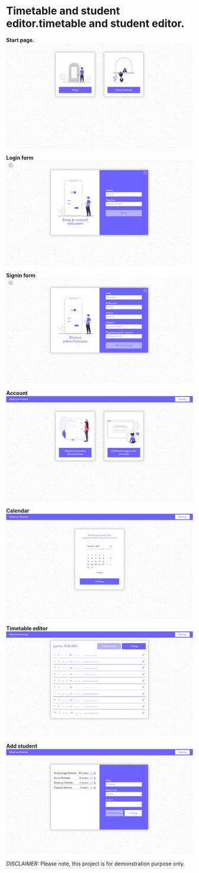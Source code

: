# Timetable and student editor.timetable and student editor.

**Start page.**
![](./screenshots/start-page.JPG)

**Login form**
![](./screenshots/login-form.JPG)

**Signin form**
![](./screenshots/signin-form.JPG)

**Account**
![](./screenshots/account.JPG)

**Calendar**
![](./screenshots/calendar.JPG)

**Timetable editor**
![](./screenshots/timetable-editor.JPG)

**Add student**
![](./screenshots/add-student.JPG)


*DISCLAIMER:*
Please note, this project is for demonstration purpose only.